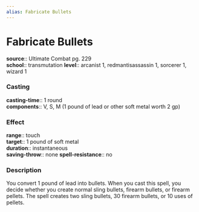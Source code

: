 ```yaml
---
alias: Fabricate Bullets
---
```


# Fabricate Bullets 

**source**:: Ultimate Combat pg. 229  
**school**:: transmutation
**level**:: arcanist 1, redmantisassassin 1, sorcerer 1, wizard 1

### Casting 

**casting-time**:: 1 round  
**components**:: V, S, M (1 pound of lead or other soft metal worth 2 gp)

### Effect 

**range**:: touch  
**target**:: 1 pound of soft metal  
**duration**:: instantaneous  
**saving-throw**:: none
**spell-resistance**:: no

### Description 

You convert 1 pound of lead into bullets. When you cast this spell, you decide whether you create normal sling bullets, firearm bullets, or firearm pellets. The spell creates two sling bullets, 30 firearm bullets, or 10 uses of pellets.
